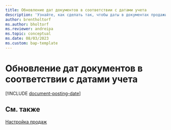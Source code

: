 ```yaml
---
title: Обновление дат документов в соответствии с датами учета
description: 'Узнайте, как сделать так, чтобы даты в документах продажи и покупки совпадали с датами их учета.'
author: brentholtorf
ms.author: bholtorf
ms.reviewer: andreipa
ms.topic: conceptual
ms.date: 08/03/2023
ms.custom: bap-template
---
```


# Обновление дат документов в соответствии с датами учета

[!INCLUDE [document-posting-date](includes/document-posting-date.md)]

## См. также

[Настройка продаж](sales-setup-sales.md)